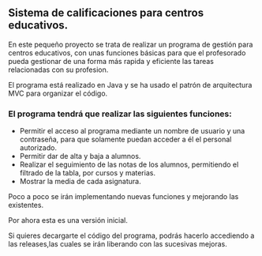 ## Sistema de calificaciones para centros educativos.
En este pequeño proyecto se trata de realizar un programa de gestión para centros educativos,
con unas funciones básicas para que el profesorado pueda gestionar de una forma más rapida y eficiente las tareas
relacionadas con su profesion.

El programa está realizado en Java y se ha usado el patrón de arquitectura MVC para organizar el código.

### El programa tendrá que realizar las siguientes funciones:
 
- Permitir el acceso al programa mediante un nombre de usuario y una contraseña, para que solamente puedan acceder a él el personal autorizado.
- Permitir dar de alta y baja a alumnos.
- Realizar el seguimiento de las notas de los alumnos, permitiendo el filtrado de la tabla, por cursos y materias.
- Mostrar la media de cada asignatura.

Poco a poco se irán implementando nuevas funciones y mejorando las existentes.

Por ahora esta es una versión inicial.

Si quieres decargarte el código del programa, podrás hacerlo accediendo a las releases,las cuales se irán liberando con las 
sucesivas mejoras.

